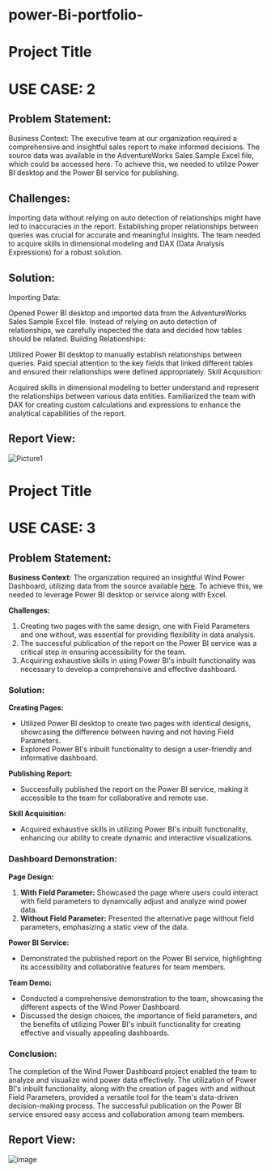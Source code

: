# power-Bi-portfolio-

# Project Title

# USE CASE: 2

## Problem Statement:
Business Context:
The executive team at our organization required a comprehensive and insightful sales report to make informed decisions. The source data was available in the AdventureWorks Sales Sample Excel file, which could be accessed here. To achieve this, we needed to utilize Power BI desktop and the Power BI service for publishing.

## Challenges:

Importing data without relying on auto detection of relationships might have led to inaccuracies in the report.
Establishing proper relationships between queries was crucial for accurate and meaningful insights.
The team needed to acquire skills in dimensional modeling and DAX (Data Analysis Expressions) for a robust solution.
## Solution:
Importing Data:

Opened Power BI desktop and imported data from the AdventureWorks Sales Sample Excel file.
Instead of relying on auto detection of relationships, we carefully inspected the data and decided how tables should be related.
Building Relationships:

Utilized Power BI desktop to manually establish relationships between queries.
Paid special attention to the key fields that linked different tables and ensured their relationships were defined appropriately.
Skill Acquisition:

Acquired skills in dimensional modeling to better understand and represent the relationships between various data entities.
Familiarized the team with DAX for creating custom calculations and expressions to enhance the analytical capabilities of the report.

## Report View:
![Picture1](https://github.com/sumit744/power-Bi-portfolio-/assets/64303866/6dbc5fdd-df21-4179-85c6-dbebf50942bc)



# Project Title

# USE CASE: 3

## Problem Statement:

**Business Context:**
The organization required an insightful Wind Power Dashboard, utilizing data from the source available [here](https://www.chooseenergy.com/news/article/best-worst-ranked-states-wind-power/). To achieve this, we needed to leverage Power BI desktop or service along with Excel.

**Challenges:**
1. Creating two pages with the same design, one with Field Parameters and one without, was essential for providing flexibility in data analysis.
2. The successful publication of the report on the Power BI service was a critical step in ensuring accessibility for the team.
3. Acquiring exhaustive skills in using Power BI's inbuilt functionality was necessary to develop a comprehensive and effective dashboard.

### Solution:

**Creating Pages:**
- Utilized Power BI desktop to create two pages with identical designs, showcasing the difference between having and not having Field Parameters.
- Explored Power BI's inbuilt functionality to design a user-friendly and informative dashboard.

**Publishing Report:**
- Successfully published the report on the Power BI service, making it accessible to the team for collaborative and remote use.

**Skill Acquisition:**
- Acquired exhaustive skills in utilizing Power BI's inbuilt functionality, enhancing our ability to create dynamic and interactive visualizations.

### Dashboard Demonstration:

**Page Design:**
1. **With Field Parameter:** Showcased the page where users could interact with field parameters to dynamically adjust and analyze wind power data.
2. **Without Field Parameter:** Presented the alternative page without field parameters, emphasizing a static view of the data.

**Power BI Service:**
- Demonstrated the published report on the Power BI service, highlighting its accessibility and collaborative features for team members.

**Team Demo:**
- Conducted a comprehensive demonstration to the team, showcasing the different aspects of the Wind Power Dashboard.
- Discussed the design choices, the importance of field parameters, and the benefits of utilizing Power BI's inbuilt functionality for creating effective and visually appealing dashboards.

### Conclusion:

The completion of the Wind Power Dashboard project enabled the team to analyze and visualize wind power data effectively. The utilization of Power BI's inbuilt functionality, along with the creation of pages with and without Field Parameters, provided a versatile tool for the team's data-driven decision-making process. The successful publication on the Power BI service ensured easy access and collaboration among team members.

## Report View:
![image](https://github.com/sumit744/power-Bi-portfolio-/assets/64303866/508313bf-0e03-4c99-811e-96fa3e6121e1)

